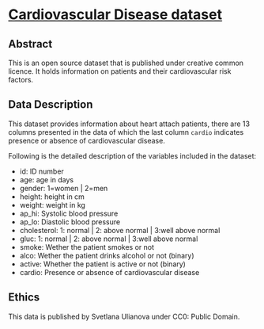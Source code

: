 # [Cardiovascular Disease dataset](https://www.kaggle.com/datasets/sulianova/cardiovascular-disease-dataset)

## Abstract
This is an open source dataset that is published under creative common licence. It holds information on patients and their cardiovascular risk factors.

## Data Description
This dataset provides information about heart attach patients, there are 13 columns presented in the data of which the last column `cardio` indicates presence or absence of cardiovascular disease.

Following is the detailed description of the variables included in the dataset:

* id:	ID number
* age:	age in days
* gender: 1=women | 2=men
* height:	height in cm
* weight:	weight in kg
* ap_hi:	Systolic blood pressure
* ap_lo: 	Diastolic blood pressure
* cholesterol:	1: normal | 2: above normal | 3:well above normal
* gluc:	1: normal | 2: above normal | 3:well above normal
* smoke:	Wether the patient smokes or not
* alco:	Wether the patient drinks alcohol or not (binary)
* active:	Whether the patient is active or not (binary)
* cardio:	Presence or absence of cardiovascular disease 

## Ethics
This data is published by Svetlana Ulianova under CC0: Public Domain.
